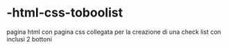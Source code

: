 # -html-css-toboolist
pagina html con pagina css collegata per la creazione di una check list con inclusi 2 bottoni 